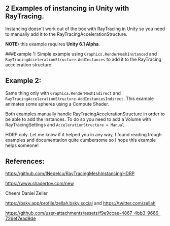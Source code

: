 ## 2 Examples of instancing in Unity with RayTracing. 

Instancing doesn't work out of the box with RayTracing in Unity so you need to manually add it to the RayTracingAccelerationStructure.

**NOTE:** this example requires **Unity 6.1 Alpha**.

###Example 1:
Simple example using `Graphics.RenderMeshInstanced` and `RayTracingAccelerationStructure.AddInstances` to add it to the RayTracing acceleration structure.

## Example 2: 
Same thing only with `Graphica.RenderMeshIndirect` and `RayTracingAccelerationStructure.AddInstancesIndirect`. This example animates some spheres using a Compute Shader.

Both examples manually handle RayTracingAccelerationStructure in order to be able to add the instances. To do so you need to add a Volume with RayTracingSettings and `AccelerationStructure = Manual`.

HDRP only. Let me know if it helped you in any way, I found reading trough examples and documentation quite cumbersome so I hope this example helps someone! 

## References: 

https://github.com/INedelcu/RayTracingMeshInstancingHDRP

https://www.shadertoy.com/new


Cheers 
Daniel Zeller

https://bsky.app/profile/zellah.bsky.social and 
https://twitter.com/zellah

https://github.com/user-attachments/assets/f9e9ccae-4867-4bb3-9666-726ef7ead9de

